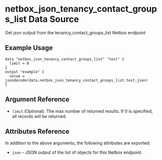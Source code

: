 # netbox\_json\_tenancy\_contact\_groups\_list Data Source

Get json output from the tenancy_contact_groups_list Netbox endpoint

## Example Usage

```hcl
data "netbox_json_tenancy_contact_groups_list" "test" {
  limit = 0
}
output "example" {
  value = jsondecode(data.netbox_json_tenancy_contact_groups_list.test.json)
}
```

## Argument Reference

* ``limit`` (Optional). The max number of returned results. If 0 is specified, all records will be returned.

## Attributes Reference

In addition to the above arguments, the following attributes are exported:
* ``json`` - JSON output of the list of objects for this Netbox endpoint.

